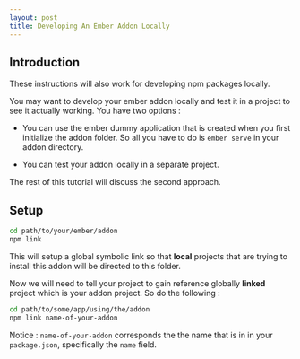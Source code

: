 ```yaml
---
layout: post
title: Developing An Ember Addon Locally
---
```


## Introduction

These instructions will also work for developing npm packages locally.

You may want to develop your ember addon locally and test it in a project to see it actually working. You have two options :

- You can use the ember dummy application that is created when you first initialize the addon folder. So all you have to do is `ember serve` in your addon directory.

- You can test your addon locally in a separate project.

The rest of this tutorial will discuss the second approach.

## Setup

```bash
cd path/to/your/ember/addon
npm link
```

This will setup a global symbolic link so that **local** projects that are trying to install this addon will be directed to this folder.

Now we will need to tell your project to gain reference globally **linked** project which is your addon project. So do the following :

```bash
cd path/to/some/app/using/the/addon
npm link name-of-your-addon
```

Notice : `name-of-your-addon` corresponds the the name that is in in your `package.json`, specifically the `name` field.
